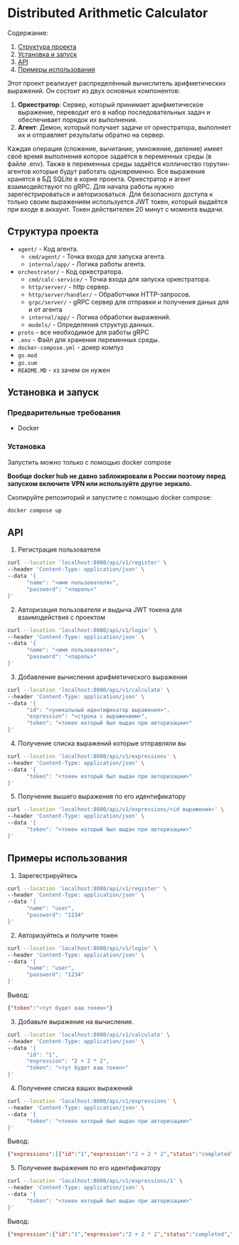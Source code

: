 # Distributed Arithmetic Calculator

Содержание:

1. [Структура проекта](#Структура-проекта)
2. [Установка и запуск](#Установка-и-запуск)
3. [API](#API)
4. [Примеры использования](#Примеры-использования)

Этот проект реализует распределённый вычислитель арифметических выражений. Он состоит из двух основных компонентов:

1. **Оркестратор**: Сервер, который принимает арифметическое выражение, переводит его в набор последовательных задач и обеспечивает порядок их выполнения.
2. **Агент**: Демон, который получает задачи от оркестратора, выполняет их и отправляет результаты обратно на сервер.

Каждая операция (сложение, вычитание, умножение, деление) имеет своё время выполнения которое задаётся в переменных среды (в файле .env). Также в переменных среды задаётся колличество горутин-агентов которые будут работать одновременно. Все выражения хранятся в БД SQLite в корне проекта. Оркестратор и агент взаимодействуют по gRPC. Для начала работы нужно зарегестрироваться и авторизоваться. Для безопасного доступа к только своим выражениям используется JWT токен, который выдаётся при входе в аккаунт. Токен действителен 20 минут с момента выдачи.

## Структура проекта

- `agent/` - Код агента.
  - `cmd/agent/` - Точка входа для запуска агента.
  - `internal/app/` - Логика работы агента.
- `orchestrator/` - Код оркестратора.
  - `cmd/calc-service/` - Точка входа для запуска оркестратора.
  - `http/server/` - http сервер.
  - `http/server/handler/` - Обработчики HTTP-запросов.
  - `grpc/server/` - gRPC сервер для отправки и получения даных для и от агента
  - `internal/app/` - Логика обработки выражений.
  - `models/` - Определения структур данных.
- `proto` - все необходимое для работы gRPC
- `.env` - Файл для хранения переменных среды.
- `docker-compose.yml` - докер компуз
- `go.mod` 
- `go.sum`
- `README.MD` - хз зачем он нужен

## Установка и запуск

### Предварительные требования

- Docker

### Установка

Запустить можно только с помощью docker compose

**Вообще docker hub не давно заблокировали в России поэтому перед запуском включите VPN или используйте другое зеркало.**

Скопируйте репозиторий и запустите с помощью docker compose:
```sh
docker compose up
```

## API

1. Регистрация пользователя
```sh
curl --location 'localhost:8080/api/v1/register' \
--header 'Content-Type: application/json' \
--data '{
      "name": "<имя пользователя>",
      "password": "<пароль>"
}'
```

2. Авторизация пользователя и выдыча JWT токена для взаимодействия с проектом
```sh
curl --location 'localhost:8080/api/v1/login' \
--header 'Content-Type: application/json' \
--data '{
      "name": "<имя пользователя>",
      "password": "<пароль>"
}'
```

3. Добавление вычисления арифметического выражения
```sh
curl --location 'localhost:8080/api/v1/calculate' \
--header 'Content-Type: application/json' \
--data '{
      "id": "<уникальный идентификатор выражения>",
      "expression": "<строка с выражением>", 
      "token": "<токен который был выдан при авторизации>"
}'
```

4. Получение списка выражений которые отправляли вы
```sh
curl --location 'localhost:8080/api/v1/expressions' \
--header 'Content-Type: application/json' \
--data '{
      "token": "<токен который был выдан при авторизации>"
}'
```

5. Получение вышего выражения по его идентификатору
```sh
curl --location 'localhost:8080/api/v1/expressions/<id выражения>' \
--header 'Content-Type: application/json' \
--data '{
      "token": "<токен который был выдан при авторизации>"
}'
```

## Примеры использования 
1. Зарегестрируйтесь
```sh
curl --location 'localhost:8080/api/v1/register' \
--header 'Content-Type: application/json' \
--data '{
      "name": "user",
      "password": "1234"
}'
```

2. Авторизуйтесь и получите токен
```sh
curl --location 'localhost:8080/api/v1/login' \
--header 'Content-Type: application/json' \
--data '{
      "name": "user",
      "password": "1234"
}'
```
Вывод:
```json
{"token":"<тут будет ваш токен>"}
```

3. Добавьте выражение на вычисление.
```sh
curl --location 'localhost:8080/api/v1/calculate' \
--header 'Content-Type: application/json' \
--data '{
      "id": "1",
      "expression": "2 + 2 * 2",
      "token": "<тут будет ваш токен>"
}'
```

4. Получение списка ваших выражений
```sh
curl --location 'localhost:8080/api/v1/expressions' \
--header 'Content-Type: application/json' \
--data '{
      "token": "<токен который был выдан при авторизации>"
}'
```
Вывод:
```json
{"expressions":[{"id":"1","expression":"2 + 2 * 2","status":"completed","result":6}]}
```

5. Получение выражения по его идентификатору
```sh
curl --location 'localhost:8080/api/v1/expressions/1' \
--header 'Content-Type: application/json' \
--data '{
      "token": "<токен который был выдан при авторизации>"
}'
```
Вывод:
```json
{"expression":{"id":"1","expression":"2 + 2 * 2","status":"completed","result":"6"}}
```